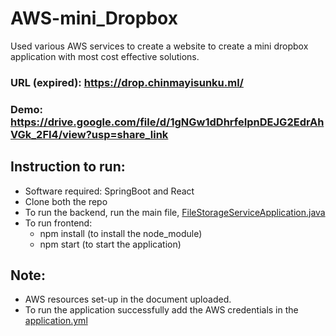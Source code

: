 # AWS-mini_Dropbox
Used various AWS services to create a website to create a mini dropbox application with most cost effective solutions. 
### URL (expired): https://drop.chinmayisunku.ml/
### Demo: https://drive.google.com/file/d/1gNGw1dDhrfeIpnDEJG2EdrAhVGk_2FI4/view?usp=share_link

## Instruction to run:
- Software required: SpringBoot and React
- Clone both the repo 
- To run the backend, run the main file, [FileStorageServiceApplication.java ](https://github.com/chisunku/AWS-mini_Dropbox/blob/main/backend/src/main/java/com/example/dropbox/FileStorageServiceApplication.java) 
- To run frontend:
  - npm install (to install the node_module)
  - npm start (to start the application)

## Note: 
- AWS resources set-up in the document uploaded. 
- To run the application successfully add the AWS credentials in the [application.yml](https://github.com/chisunku/AWS-mini_Dropbox/blob/main/backend/src/main/resources/application.yml)
